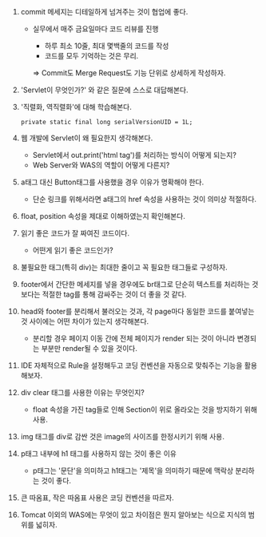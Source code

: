 1. commit 메세지는 디테일하게 넘겨주는 것이 협업에 좋다.

   - 실무에서 매주 금요일마다 코드 리뷰를 진행

     - 하루 최소 10줄, 최대 몇백줄의 코드를 작성
     - 코드를 모두 기억하는 것은 무리.

     => Commit도 Merge Request도 기능 단위로 상세하게 작성하자.

2.  'Servlet이 무엇인가?' 와 같은 질문에 스스로 대답해본다.

3. '직렬화, 역직렬화'에 대해 학습해본다.

   `private static final long serialVersionUID = 1L;`

4. 웹 개발에 Servlet이 왜 필요한지 생각해본다.

   - Servlet에서 out.print('html tag')를 처리하는 방식이 어떻게 되는지?
   - Web Server와 WAS의 역할이 어떻게 다른지?

5. a태그 대신 Button태그를 사용했을 경우 이유가 명확해야 한다.

   - 단순 링크를 위해서라면 a태그의 href 속성을 사용하는 것이 의미상 적절하다.

6. float, position 속성을 제대로 이해하였는지 확인해본다.

7. 읽기 좋은 코드가 잘 짜여진 코드이다.

   - 어떤게 읽기 좋은 코드인가?

8. 불필요한 태그(특히 div)는 최대한 줄이고 꼭 필요한 태그들로 구성하자.

9. footer에서 간단한 메세지를 넣을 경우에도 br태그로 단순히 텍스트를 처리하는 것 보다는 적절한 tag를 통해 감싸주는 것이 더 좋을 것 같다.

10. head와 footer를 분리해서 불러오는 것과, 각 page마다 동일한 코드를 붙여넣는 것 사이에는 어떤 차이가 있는지 생각해본다.

    - 분리할 경우 페이지 이동 간에 전체 페이지가 render 되는 것이 아니라 변경되는 부분만 render될 수 있을 것이다.

11. IDE 자체적으로 Rule을 설정해두고 코딩 컨벤션을 자동으로 맞춰주는 기능을 활용해보자.

12. div clear 태그를 사용한 이유는 무엇인지?

    - float 속성을 가진 tag들로 인해 Section이 위로 올라오는 것을 방지하기 위해 사용.

13. img 태그를 div로 감싼 것은 image의 사이즈를 한정시키기 위해 사용.

14. p태그 내부에 h1 태그를 사용하지 않는 것이 좋은 이유

    - p태그는 '문단'을 의미하고 h1태그는 '제목'을 의미하기 때문에 맥락상 분리하는 것이 좋다.

15. 큰 따옴표, 작은 따옴표 사용은 코딩 컨벤션을 따르자.

16. Tomcat 이외의 WAS에는 무엇이 있고 차이점은 뭔지 알아보는 식으로 지식의 범위를 넓히자.